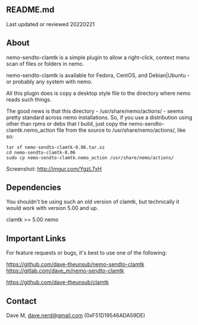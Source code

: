 README.md              
-----------------------
Last updated or reviewed 20220221

## About

nemo-sendto-clamtk is a simple plugin to allow a right-click,
context menu scan of files or folders in nemo.

nemo-sendto-clamtk is available for Fedora, CentOS, and
Debian|Ubuntu - or probably any system with nemo.  

All this plugin does is copy a desktop style file to the
directory where nemo reads such things.  

The good news is that this directory - /usr/share/nemo/actions/ - seems pretty standard across nemo installations. So, if you use a distribution using other than rpms or debs that I build, just copy the nemo-sendto-clamtk.nemo_action file from the source to /usr/share/nemo/actions/, like so:  

```
tar xf nemo-sendto-clamtk-0.06.tar.xz
cd nemo-sendto-clamtk-0.06
sudo cp nemo-sendto-clamtk.nemo_action /usr/share/nemo/actions/
```

Screenshot: http://imgur.com/YgzL7xH

## Dependencies

You shouldn't be using such an old version of clamtk, but technically it would work with version 5.00 and up.  

clamtk >= 5.00
nemo  

## Important Links
  
For feature requests or bugs, it's best to use one of the following:

https://github.com/dave-theunsub/nemo-sendto-clamtk
https://gitlab.com/dave_m/nemo-sendto-clamtk
  
https://github.com/dave-theunsub/clamtk

## Contact

Dave M, dave.nerd@gmail.com (0xF51D19546ADA59DE)
